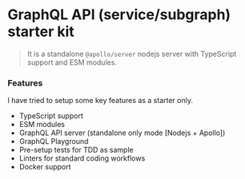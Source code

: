 # GraphQL API (service/subgraph) starter kit

> It is a standalone `@apollo/server` nodejs server with TypeScript support and ESM modules.

### Features

I have tried to setup some key features as a starter only.

- TypeScript support
- ESM modules
- GraphQL API server (standalone only mode [Nodejs + Apollo])
- GraphQL Playground
- Pre-setup tests for TDD as sample
- Linters for standard coding workflows
- Docker support
